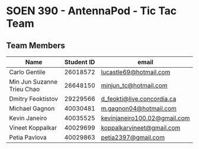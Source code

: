 # SOEN 390 - AntennaPod - Tic Tac Team

## Team Members


Name|Student ID| email
---|---|---
Carlo Gentile | 26018572 | lucastle69@hotmail.com
Min Jun Suzanne Trieu Chao | 26648150 | minjun_tc@hotmail.com
Dmitry Feoktistov | 29229566 | d_feokti@live.concordia.ca
Michael Gagnon | 40030481 | m.gagnon04@hotmail.com
Kevin Janeiro | 40035525 | kevinjaneiro100.02@gmail.com
Vineet Koppalkar | 40029699 | koppalkarvineet@gmail.com
Petia Pavlova | 40029863  | petia2397@gmail.com
